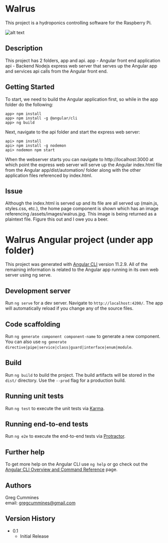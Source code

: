 # Walrus

This project is a hydroponics controlling software for the Raspberry Pi. 

![alt text](https://github.com/gregcummines/walrus/blob/master/app/src/assets/images/walrus.jpeg?raw=true)

## Description

This project has 2 folders, app and api.
app - Angular front end application
api - Backend Nodejs express web server that serves up the Angular app and services api calls from the Angular front end.

## Getting Started

To start, we need to build the Angular application first, so while in the app folder do the following:
```
app> npm install
app> npm install -g @angular/cli
app> ng build
```

Next, navigate to the api folder and start the express web server:
```
api> npm install
api> npm install -g nodemon
api> nodemon npm start
```

When the webserver starts you can navigate to http://localhost:3000 at which point the express web server will serve up the Angular index.html file from the Angular app/dist/automation/ folder along with the other application files referenced by index.html. 

## Issue
Although the index.html is served up and its file are all served up (main.js, styles.css, etc.), the home page component is shown which has an image referencing /assets/images/walrus.jpg. This image is being returned as a plaintext file. Figure this out and I owe you a beer. 

# Walrus Angular project (under app folder)

This project was generated with [Angular CLI](https://github.com/angular/angular-cli) version 11.2.9. All of the remaining information is related to the Angular app running in its own web server using ng serve.

## Development server

Run `ng serve` for a dev server. Navigate to `http://localhost:4200/`. The app will automatically reload if you change any of the source files.

## Code scaffolding

Run `ng generate component component-name` to generate a new component. You can also use `ng generate directive|pipe|service|class|guard|interface|enum|module`.

## Build

Run `ng build` to build the project. The build artifacts will be stored in the `dist/` directory. Use the `--prod` flag for a production build.

## Running unit tests

Run `ng test` to execute the unit tests via [Karma](https://karma-runner.github.io).

## Running end-to-end tests

Run `ng e2e` to execute the end-to-end tests via [Protractor](http://www.protractortest.org/).

## Further help

To get more help on the Angular CLI use `ng help` or go check out the [Angular CLI Overview and Command Reference](https://angular.io/cli) page.


## Authors

Greg Cummines  
email: gregcummines@gmail.com

## Version History

* 0.1
    * Initial Release

